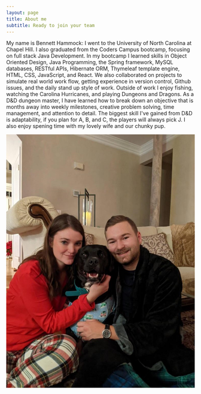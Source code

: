 ```yaml
---
layout: page
title: About me
subtitle: Ready to join your team
---
```


My name is Bennett Hammock: I went to the University of North Carolina at Chapel Hill. I also graduated from the Coders Campus bootcamp, focusing on full stack Java Development. In my bootcamp I learned skills in Object Oriented Design, Java Programming, the Spring framework, MySQL databases, RESTful APIs, Hibernate ORM, Thymeleaf template engine, HTML, CSS, JavaScript, and React. We also collaborated on projects to simulate real world work flow, getting experience in version control, Github issues, and the daily stand up style of work. Outside of work I enjoy fishing, watching the Carolina Hurricanes, and playing Dungeons and Dragons. As a D&D dungeon master, I have learned how to break down an objective that is months away into weekly milestones, creative problem solving, time management, and attention to detail. The biggest skill I've gained from D&D is adaptability, if you plan for A, B, and C, the players will always pick J. I also enjoy spening time with my lovely wife and our chunky pup.

![Simon](/assets/img/simonChristmas.jpg)


